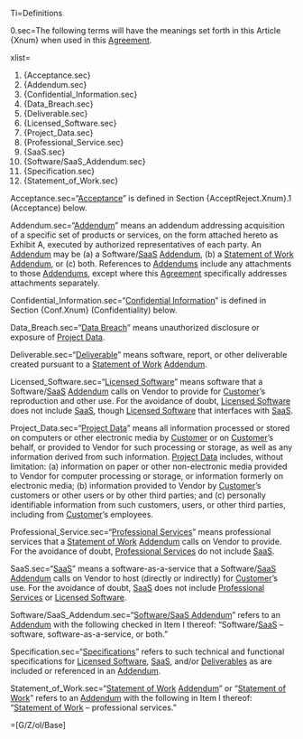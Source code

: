 Ti=Definitions

0.sec=The following terms will have the meanings set forth in this Article {Xnum} when used in this <a href='#Def.Agreement.sec' class='definedterm'>Agreement</a>.

xlist=<ol><li>{Acceptance.sec}<li>{Addendum.sec}<li>{Confidential_Information.sec}<li>{Data_Breach.sec}<li>{Deliverable.sec}<li>{Licensed_Software.sec}<li>{Project_Data.sec}<li>{Professional_Service.sec}<li>{SaaS.sec}<li>{Software/SaaS_Addendum.sec}<li>{Specification.sec}<li>{Statement_of_Work.sec}</ol>

Acceptance.sec=“<a href='#Def.Acceptance.sec' class='definedterm'>Acceptance</a>” is defined in Section {AcceptReject.Xnum}.1 (Acceptance) below.

Addendum.sec=“<a href='#Def.Addendum.sec' class='definedterm'>Addendum</a>” means an addendum addressing acquisition of a specific set of products or services, on the form attached hereto as Exhibit A, executed by authorized representatives of each party. An <a href='#Def.Addendum.sec' class='definedterm'>Addendum</a> may be (a) a Software/<a href='#Def.SaaS.sec' class='definedterm'>SaaS</a> <a href='#Def.Addendum.sec' class='definedterm'>Addendum</a>, (b) a <a href='#Def.Statement_of_Work.sec' class='definedterm'>Statement of Work</a> <a href='#Def.Addendum.sec' class='definedterm'>Addendum</a>, or (c) both. References to <a href='#Def.Addendum.sec' class='definedterm'>Addendums</a> include any attachments to those <a href='#Def.Addendum.sec' class='definedterm'>Addendums</a>, except where this <a href='#Def.Agreement.sec' class='definedterm'>Agreement</a> specifically addresses attachments separately.

Confidential_Information.sec=“<a href='#Def.Confidential_Information.sec' class='definedterm'>Confidential Information</a>” is defined in Section {Conf.Xnum} (Confidentiality) below.

Data_Breach.sec=“<a href='#Def.Data_Breach.sec' class='definedterm'>Data Breach</a>” means unauthorized disclosure or exposure of <a href='#Def.Project_Data.sec' class='definedterm'>Project Data</a>.

Deliverable.sec=“<a href='#Def.Deliverable.sec' class='definedterm'>Deliverable</a>” means software, report, or other deliverable created pursuant to a <a href='#Def.Statement_of_Work.sec' class='definedterm'>Statement of Work</a> <a href='#Def.Addendum.sec' class='definedterm'>Addendum</a>.

Licensed_Software.sec=“<a href='#Def.Licensed_Software.sec' class='definedterm'>Licensed Software</a>” means software that a Software/<a href='#Def.SaaS.sec' class='definedterm'>SaaS</a> <a href='#Def.Addendum.sec' class='definedterm'>Addendum</a> calls on Vendor to provide for <a href='#Def.Customer.sec' class='definedterm'>Customer</a>’s reproduction and other use. For the avoidance of doubt, <a href='#Def.Licensed_Software.sec' class='definedterm'>Licensed Software</a> does not include <a href='#Def.SaaS.sec' class='definedterm'>SaaS</a>, though <a href='#Def.Licensed_Software.sec' class='definedterm'>Licensed Software</a> that interfaces with <a href='#Def.SaaS.sec' class='definedterm'>SaaS</a>.

Project_Data.sec=“<a href='#Def.Project_Data.sec' class='definedterm'>Project Data</a>” means all information processed or stored on computers or other electronic media by <a href='#Def.Customer.sec' class='definedterm'>Customer</a> or on <a href='#Def.Customer.sec' class='definedterm'>Customer</a>’s behalf, or provided to Vendor for such processing or storage, as well as any information derived from such information. <a href='#Def.Project_Data.sec' class='definedterm'>Project Data</a> includes, without limitation: (a) information on paper or other non-electronic media provided to Vendor for computer processing or storage, or information formerly on electronic media; (b) information provided to Vendor by <a href='#Def.Customer.sec' class='definedterm'>Customer</a>’s customers or other users or by other third parties; and (c) personally identifiable information from such customers, users, or other third parties, including from <a href='#Def.Customer.sec' class='definedterm'>Customer</a>’s employees.

Professional_Service.sec=“<a href='#Def.Professional_Service.sec' class='definedterm'>Professional Services</a>” means professional services that a <a href='#Def.Statement_of_Work.sec' class='definedterm'>Statement of Work</a> <a href='#Def.Addendum.sec' class='definedterm'>Addendum</a> calls on Vendor to provide. For the avoidance of doubt, <a href='#Def.Professional_Service.sec' class='definedterm'>Professional Services</a> do not include <a href='#Def.SaaS.sec' class='definedterm'>SaaS</a>.

SaaS.sec=“<a href='#Def.SaaS.sec' class='definedterm'>SaaS</a>” means a software-as-a-service that a Software/<a href='#Def.SaaS.sec' class='definedterm'>SaaS</a> <a href='#Def.Addendum.sec' class='definedterm'>Addendum</a> calls on Vendor to host (directly or indirectly) for <a href='#Def.Customer.sec' class='definedterm'>Customer</a>’s use. For the avoidance of doubt, <a href='#Def.SaaS.sec' class='definedterm'>SaaS</a> does not include <a href='#Def.Professional_Service.sec' class='definedterm'>Professional Services</a> or <a href='#Def.Licensed_Software.sec' class='definedterm'>Licensed Software</a>.

Software/SaaS_Addendum.sec=“<a href='#Def.Software/SaaS_Addendum.sec' class='definedterm'>Software/SaaS Addendum</a>” refers to an <a href='#Def.Addendum.sec' class='definedterm'>Addendum</a> with the following checked in Item I thereof: “Software/<a href='#Def.SaaS.sec' class='definedterm'>SaaS</a> – software, software-as-a-service, or both.”

Specification.sec=“<a href='#Def.Specification.sec' class='definedterm'>Specifications</a>” refers to such technical and functional specifications for <a href='#Def.Licensed_Software.sec' class='definedterm'>Licensed Software</a>, <a href='#Def.SaaS.sec' class='definedterm'>SaaS</a>, and/or <a href='#Def.Deliverable.sec' class='definedterm'>Deliverables</a> as are included or referenced in an <a href='#Def.Addendum.sec' class='definedterm'>Addendum</a>.

Statement_of_Work.sec=“<a href='#Def.Statement_of_Work.sec' class='definedterm'>Statement of Work</a> <a href='#Def.Addendum.sec' class='definedterm'>Addendum</a>” or “<a href='#Def.Statement_of_Work.sec' class='definedterm'>Statement of Work</a>” refers to an <a href='#Def.Addendum.sec' class='definedterm'>Addendum</a> with the following in Item I thereof: “<a href='#Def.Statement_of_Work.sec' class='definedterm'>Statement of Work</a> – professional services.”

=[G/Z/ol/Base]